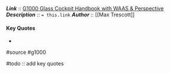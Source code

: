 ***Link***      :: [G1000 Glass Cockpit Handbook with WAAS & Perspective](https://www.g1000book.com/g1000-training-products.html)
***Description***      :: `= this.link`
***Author*** :: [[Max Trescott]]

#### Key Quotes
* 

#source #g1000 

#todo :: add key quotes